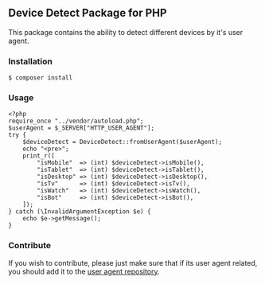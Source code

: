 ## Device Detect Package for PHP

This package contains the ability to detect different devices by it's user agent.

### Installation

```
$ composer install
```

### Usage

```
<?php
require_once "../vendor/autoload.php";
$userAgent = $_SERVER["HTTP_USER_AGENT"];
try {
    $deviceDetect = DeviceDetect::fromUserAgent($userAgent);
    echo "<pre>";
    print_r([
        "isMobile"  => (int) $deviceDetect->isMobile(),
        "isTablet"  => (int) $deviceDetect->isTablet(),
        "isDesktop" => (int) $deviceDetect->isDesktop(),
        "isTv"      => (int) $deviceDetect->isTv(),
        "isWatch"   => (int) $deviceDetect->isWatch(),
        "isBot"     => (int) $deviceDetect->isBot(),
    ]);
} catch (\InvalidArgumentException $e) {
    echo $e->getMessage();
}
```

### Contribute

If you wish to contribute, please just make sure that if its user agent related, you should add it to the [user agent repository]().